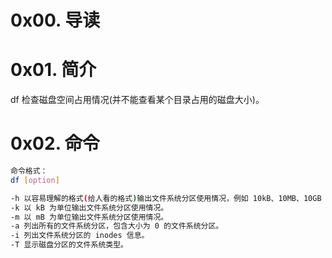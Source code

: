 # 0x00. 导读

# 0x01. 简介

df 检查磁盘空间占用情况(并不能查看某个目录占用的磁盘大小)。

# 0x02. 命令

```bash
命令格式：
df [option]

-h 以容易理解的格式(给人看的格式)输出文件系统分区使用情况，例如 10kB、10MB、10GB 等。
-k 以 kB 为单位输出文件系统分区使用情况。
-m 以 mB 为单位输出文件系统分区使用情况。
-a 列出所有的文件系统分区，包含大小为 0 的文件系统分区。
-i 列出文件系统分区的 inodes 信息。
-T 显示磁盘分区的文件系统类型。
```